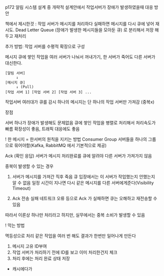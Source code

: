 p172
알림 시스템 설계 중
개략적 설계안에서 작업서버가 장애가 발생하였을때 대응 방안

책에서 제시한것 :
작업 서버가 메시지를 처리하다 실패하면 메시지를 다시 큐에 넣어 재시도.
Dead Letter Queue (장애가 발생한 메시지들을 모아둔 큐) 로 분리해서 저장 해두고 재처리


추가 방법:
작업 서버를 수평적 확장으로 구성

메시지 큐에 쌓인 작업을 여러 서버가 나눠서 꺼내가기, 한 서버가 죽어도 다른 서버가 대신한다.

```
[알림 서버]  
     ↓  
[메시지 큐]  
     ↓ (Pull) 
[작업 서버 1] [작업 서버 2] [작업 서버 3] ...
```

작업서버 여러대가 큐를 감시
하나의 메시지는 단 하나의 작업 서버만 가져감 (중복x)

장점

서버 하나가 장애가 발생해도 문제없음
큐에 쌓인 작업을 병렬로 처리해서 처리속도가 빠름
확장성이 좋음, 트래픽 대응에도 좋음


! 한 메시지 = 한서버의 원칙을 지키는 방법
Consumer Group
서버들을 하나의 그룹으로 묶어야함(Kafka, RabbitMQ 에서 기본적으로 제공)

Ack (확인 응답)
서버가 메시지 처리완료를 큐에 알려야 다른 서버가 가져가지 않음


중복이 발생할 수 있는 경우

1. 서버가 메시지를 가져간 직후 죽음
큐 입장에서는 이 서버가 작업했는지 안했는지 알 수 없음
일정 시간이 지나면 다시 같은 메시지를 다른 서버에게준다(Visibility Timeout)

2. Ack 전송 실패
네트워크 오류 등으로 Ack 가 실패하면 큐는 오해하고 재전송할 수 있음

따라서 이론상 하나만 처리라고 하지만, 실무에서는 중복 소비가 발생할 수 있음


! 막는 방법

멱등성으로 처리
같은 작업을 여러 번 해도 결과가 한번만 일어나게 만든다

1. 메시지 고유 ID부여
2. 작업 서버가 처리하기 전에 ID를 보고 이미 처리한건지 체크
3. 처리 후에는 처리 완료 상태 저장
  - 캐시에다가
  
